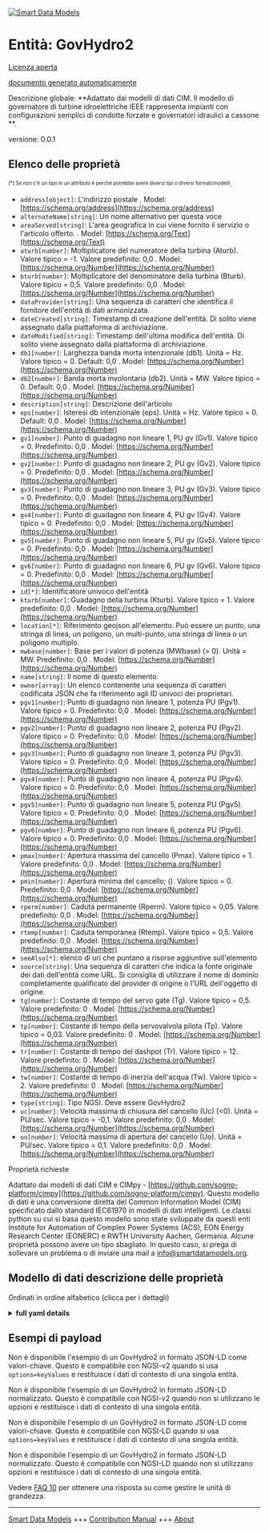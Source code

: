 <!-- 10-Header -->  
[![Smart Data Models](https://smartdatamodels.org/wp-content/uploads/2022/01/SmartDataModels_logo.png "Logo")](https://smartdatamodels.org)  
Entità: GovHydro2  
=================<!-- /10-Header -->  
<!-- 15-License -->  
[Licenza aperta](https://github.com/smart-data-models//dataModel.EnergyCIM/blob/master/GovHydro2/LICENSE.md)  
[documento generato automaticamente](https://docs.google.com/presentation/d/e/2PACX-1vTs-Ng5dIAwkg91oTTUdt8ua7woBXhPnwavZ0FxgR8BsAI_Ek3C5q97Nd94HS8KhP-r_quD4H0fgyt3/pub?start=false&loop=false&delayms=3000#slide=id.gb715ace035_0_60)  
<!-- /15-License -->  
<!-- 20-Description -->  
Descrizione globale: **Adattato dai modelli di dati CIM. Il modello di governatore di turbine idroelettriche IEEE rappresenta impianti con configurazioni semplici di condotte forzate e governatori idraulici a cassone **.  
versione: 0.0.1  
<!-- /20-Description -->  
<!-- 30-PropertiesList -->  

## Elenco delle proprietà  

<sup><sub>[*] Se non c'è un tipo in un attributo è perché potrebbe avere diversi tipi o diversi formati/modelli</sub></sup>.  
- `address[object]`: L'indirizzo postale  . Model: [https://schema.org/address](https://schema.org/address)- `alternateName[string]`: Un nome alternativo per questa voce  - `areaServed[string]`: L'area geografica in cui viene fornito il servizio o l'articolo offerto.  . Model: [https://schema.org/Text](https://schema.org/Text)- `aturb[number]`: Moltiplicatore del numeratore della turbina (Aturb).  Valore tipico = -1. Valore predefinito: 0,0  . Model: [https://schema.org/Number](https://schema.org/Number)- `bturb[number]`: Moltiplicatore del denominatore della turbina (Bturb).  Valore tipico = 0,5. Valore predefinito: 0,0  . Model: [https://schema.org/Number](https://schema.org/Number)- `dataProvider[string]`: Una sequenza di caratteri che identifica il fornitore dell'entità di dati armonizzata.  - `dateCreated[string]`: Timestamp di creazione dell'entità. Di solito viene assegnato dalla piattaforma di archiviazione.  - `dateModified[string]`: Timestamp dell'ultima modifica dell'entità. Di solito viene assegnato dalla piattaforma di archiviazione.  - `db1[number]`: Larghezza banda morta intenzionale (db1).  Unità = Hz.  Valore tipico = 0. Default: 0,0  . Model: [https://schema.org/Number](https://schema.org/Number)- `db2[number]`: Banda morta involontaria (db2).  Unità = MW.  Valore tipico = 0. Default: 0,0  . Model: [https://schema.org/Number](https://schema.org/Number)- `description[string]`: Descrizione dell'articolo  - `eps[number]`: Isteresi db intenzionale (eps).  Unità = Hz.  Valore tipico = 0. Default: 0,0  . Model: [https://schema.org/Number](https://schema.org/Number)- `gv1[number]`: Punto di guadagno non lineare 1, PU gv (Gv1).  Valore tipico = 0. Predefinito: 0,0  . Model: [https://schema.org/Number](https://schema.org/Number)- `gv2[number]`: Punto di guadagno non lineare 2, PU gv (Gv2).  Valore tipico = 0. Predefinito: 0,0  . Model: [https://schema.org/Number](https://schema.org/Number)- `gv3[number]`: Punto di guadagno non lineare 3, PU gv (Gv3).  Valore tipico = 0. Predefinito: 0,0  . Model: [https://schema.org/Number](https://schema.org/Number)- `gv4[number]`: Punto di guadagno non lineare 4, PU gv (Gv4).  Valore tipico = 0. Predefinito: 0,0  . Model: [https://schema.org/Number](https://schema.org/Number)- `gv5[number]`: Punto di guadagno non lineare 5, PU gv (Gv5).  Valore tipico = 0. Predefinito: 0,0  . Model: [https://schema.org/Number](https://schema.org/Number)- `gv6[number]`: Punto di guadagno non lineare 6, PU gv (Gv6).  Valore tipico = 0. Predefinito: 0,0  . Model: [https://schema.org/Number](https://schema.org/Number)- `id[*]`: Identificatore univoco dell'entità  - `kturb[number]`: Guadagno della turbina (Kturb).  Valore tipico = 1. Valore predefinito: 0,0  . Model: [https://schema.org/Number](https://schema.org/Number)- `location[*]`: Riferimento geojson all'elemento. Può essere un punto, una stringa di linea, un poligono, un multi-punto, una stringa di linea o un poligono multiplo.  - `mwbase[number]`: Base per i valori di potenza (MWbase) (> 0).  Unità = MW. Predefinito: 0,0  . Model: [https://schema.org/Number](https://schema.org/Number)- `name[string]`: Il nome di questo elemento.  - `owner[array]`: Un elenco contenente una sequenza di caratteri codificata JSON che fa riferimento agli ID univoci dei proprietari.  - `pgv1[number]`: Punto di guadagno non lineare 1, potenza PU (Pgv1).  Valore tipico = 0. Predefinito: 0,0  . Model: [https://schema.org/Number](https://schema.org/Number)- `pgv2[number]`: Punto di guadagno non lineare 2, potenza PU (Pgv2).  Valore tipico = 0. Predefinito: 0,0  . Model: [https://schema.org/Number](https://schema.org/Number)- `pgv3[number]`: Punto di guadagno non lineare 3, potenza PU (Pgv3).  Valore tipico = 0. Predefinito: 0,0  . Model: [https://schema.org/Number](https://schema.org/Number)- `pgv4[number]`: Punto di guadagno non lineare 4, potenza PU (Pgv4).  Valore tipico = 0. Predefinito: 0,0  . Model: [https://schema.org/Number](https://schema.org/Number)- `pgv5[number]`: Punto di guadagno non lineare 5, potenza PU (Pgv5).  Valore tipico = 0. Predefinito: 0,0  . Model: [https://schema.org/Number](https://schema.org/Number)- `pgv6[number]`: Punto di guadagno non lineare 6, potenza PU (Pgv6).  Valore tipico = 0. Predefinito: 0,0  . Model: [https://schema.org/Number](https://schema.org/Number)- `pmax[number]`: Apertura massima del cancello (Pmax).  Valore tipico = 1. Valore predefinito: 0,0  . Model: [https://schema.org/Number](https://schema.org/Number)- `pmin[number]`: Apertura minima del cancello; ().  Valore tipico = 0. Predefinito: 0,0  . Model: [https://schema.org/Number](https://schema.org/Number)- `rperm[number]`: Caduta permanente (Rperm).  Valore tipico = 0,05. Valore predefinito: 0,0  . Model: [https://schema.org/Number](https://schema.org/Number)- `rtemp[number]`: Caduta temporanea (Rtemp).  Valore tipico = 0,5. Valore predefinito: 0,0  . Model: [https://schema.org/Number](https://schema.org/Number)- `seeAlso[*]`: elenco di uri che puntano a risorse aggiuntive sull'elemento  - `source[string]`: Una sequenza di caratteri che indica la fonte originale dei dati dell'entità come URL. Si consiglia di utilizzare il nome di dominio completamente qualificato del provider di origine o l'URL dell'oggetto di origine.  - `tg[number]`: Costante di tempo del servo gate (Tg).  Valore tipico = 0,5. Valore predefinito: 0  . Model: [https://schema.org/Number](https://schema.org/Number)- `tp[number]`: Costante di tempo della servovalvola pilota (Tp).  Valore tipico = 0,03. Valore predefinito: 0  . Model: [https://schema.org/Number](https://schema.org/Number)- `tr[number]`: Costante di tempo del dashpot (Tr).  Valore tipico = 12. Valore predefinito: 0  . Model: [https://schema.org/Number](https://schema.org/Number)- `tw[number]`: Costante di tempo di inerzia dell'acqua (Tw).  Valore tipico = 2. Valore predefinito: 0  . Model: [https://schema.org/Number](https://schema.org/Number)- `type[string]`: Tipo NGSI. Deve essere GovHydro2  - `uc[number]`: Velocità massima di chiusura del cancello (Uc) (<0).  Unità = PU/sec.   Valore tipico = -0,1. Valore predefinito: 0,0  . Model: [https://schema.org/Number](https://schema.org/Number)- `uo[number]`: Velocità massima di apertura del cancello (Uo).  Unità = PU/sec.  Valore tipico = 0,1. Valore predefinito: 0,0  . Model: [https://schema.org/Number](https://schema.org/Number)<!-- /30-PropertiesList -->  
<!-- 35-RequiredProperties -->  
Proprietà richieste  
<!-- /35-RequiredProperties -->  
<!-- 40-RequiredProperties -->  
Adattato dai modelli di dati CIM e CIMpy - [https://github.com/sogno-platform/cimpy](https://github.com/sogno-platform/cimpy). Questo modello di dati è una conversione diretta del Common Information Model (CIM) specificato dallo standard IEC61970 in modelli di dati intelligenti. Le classi python su cui si basa questo modello sono state sviluppate da questi enti Institute for Automation of Complex Power Systems (ACS), EON Energy Research Center (EONERC) e RWTH University Aachen, Germania. Alcune proprietà possono avere un tipo sbagliato. In questo caso, si prega di sollevare un problema o di inviare una mail a info@smartdatamodels.org.  
<!-- /40-RequiredProperties -->  
<!-- 50-DataModelHeader -->  
## Modello di dati descrizione delle proprietà  
Ordinati in ordine alfabetico (clicca per i dettagli)  
<!-- /50-DataModelHeader -->  
<!-- 60-ModelYaml -->  
<details><summary><strong>full yaml details</strong></summary>    
```yaml  
GovHydro2:    
  description: 'Adapted from CIM data models. IEEE hydro turbine governor model represents plants with straightforward penstock configurations and hydraulic-dashpot governors.'    
  properties:    
    address:    
      description: 'The mailing address'    
      properties:    
        addressCountry:    
          description: 'Property. The country. For example, Spain. Model:''https://schema.org/addressCountry'''    
          type: string    
        addressLocality:    
          description: 'Property. The locality in which the street address is, and which is in the region. Model:''https://schema.org/addressLocality'''    
          type: string    
        addressRegion:    
          description: 'Property. The region in which the locality is, and which is in the country. Model:''https://schema.org/addressRegion'''    
          type: string    
        postOfficeBoxNumber:    
          description: 'Property. The post office box number for PO box addresses. For example, 03578. Model:''https://schema.org/postOfficeBoxNumber'''    
          type: string    
        postalCode:    
          description: 'Property. The postal code. For example, 24004. Model:''https://schema.org/https://schema.org/postalCode'''    
          type: string    
        streetAddress:    
          description: 'Property. The street address. Model:''https://schema.org/streetAddress'''    
          type: string    
      type: object    
      x-ngsi:    
        model: https://schema.org/address    
        type: Property    
    alternateName:    
      description: 'An alternative name for this item'    
      type: string    
      x-ngsi:    
        type: Property    
    areaServed:    
      description: 'The geographic area where a service or offered item is provided'    
      type: string    
      x-ngsi:    
        model: https://schema.org/Text    
        type: Property    
    aturb:    
      description: 'Turbine numerator multiplier (Aturb).  Typical Value = -1. Default: 0.0'    
      type: number    
      x-ngsi:    
        model: https://schema.org/Number    
        type: Property    
    bturb:    
      description: 'Turbine denominator multiplier (Bturb).  Typical Value = 0.5. Default: 0.0'    
      type: number    
      x-ngsi:    
        model: https://schema.org/Number    
        type: Property    
    dataProvider:    
      description: 'A sequence of characters identifying the provider of the harmonised data entity.'    
      type: string    
      x-ngsi:    
        type: Property    
    dateCreated:    
      description: 'Entity creation timestamp. This will usually be allocated by the storage platform.'    
      format: date-time    
      type: string    
      x-ngsi:    
        type: Property    
    dateModified:    
      description: 'Timestamp of the last modification of the entity. This will usually be allocated by the storage platform.'    
      format: date-time    
      type: string    
      x-ngsi:    
        type: Property    
    db1:    
      description: 'Intentional deadband width (db1).  Unit = Hz.  Typical Value = 0. Default: 0.0'    
      type: number    
      x-ngsi:    
        model: https://schema.org/Number    
        type: Property    
    db2:    
      description: 'Unintentional deadband (db2).  Unit = MW.  Typical Value = 0. Default: 0.0'    
      type: number    
      x-ngsi:    
        model: https://schema.org/Number    
        type: Property    
    description:    
      description: 'A description of this item'    
      type: string    
      x-ngsi:    
        type: Property    
    eps:    
      description: 'Intentional db hysteresis (eps).  Unit = Hz.  Typical Value = 0. Default: 0.0'    
      type: number    
      x-ngsi:    
        model: https://schema.org/Number    
        type: Property    
    gv1:    
      description: 'Nonlinear gain point 1, PU gv (Gv1).  Typical Value = 0. Default: 0.0'    
      type: number    
      x-ngsi:    
        model: https://schema.org/Number    
        type: Property    
    gv2:    
      description: 'Nonlinear gain point 2, PU gv (Gv2).  Typical Value = 0. Default: 0.0'    
      type: number    
      x-ngsi:    
        model: https://schema.org/Number    
        type: Property    
    gv3:    
      description: 'Nonlinear gain point 3, PU gv (Gv3).  Typical Value = 0. Default: 0.0'    
      type: number    
      x-ngsi:    
        model: https://schema.org/Number    
        type: Property    
    gv4:    
      description: 'Nonlinear gain point 4, PU gv (Gv4).  Typical Value = 0. Default: 0.0'    
      type: number    
      x-ngsi:    
        model: https://schema.org/Number    
        type: Property    
    gv5:    
      description: 'Nonlinear gain point 5, PU gv (Gv5).  Typical Value = 0. Default: 0.0'    
      type: number    
      x-ngsi:    
        model: https://schema.org/Number    
        type: Property    
    gv6:    
      description: 'Nonlinear gain point 6, PU gv (Gv6).  Typical Value = 0. Default: 0.0'    
      type: number    
      x-ngsi:    
        model: https://schema.org/Number    
        type: Property    
    id:    
      anyOf: &govhydro2_-_properties_-_owner_-_items_-_anyof    
        - description: 'Property. Identifier format of any NGSI entity'    
          maxLength: 256    
          minLength: 1    
          pattern: ^[\w\-\.\{\}\$\+\*\[\]`|~^@!,:\\]+$    
          type: string    
        - description: 'Property. Identifier format of any NGSI entity'    
          format: uri    
          type: string    
      description: 'Unique identifier of the entity'    
      x-ngsi:    
        type: Property    
    kturb:    
      description: 'Turbine gain (Kturb).  Typical Value = 1. Default: 0.0'    
      type: number    
      x-ngsi:    
        model: https://schema.org/Number    
        type: Property    
    location:    
      description: 'Geojson reference to the item. It can be Point, LineString, Polygon, MultiPoint, MultiLineString or MultiPolygon'    
      oneOf:    
        - description: 'Geoproperty. Geojson reference to the item. Point'    
          properties:    
            bbox:    
              items:    
                type: number    
              minItems: 4    
              type: array    
            coordinates:    
              items:    
                type: number    
              minItems: 2    
              type: array    
            type:    
              enum:    
                - Point    
              type: string    
          required:    
            - type    
            - coordinates    
          title: 'GeoJSON Point'    
          type: object    
        - description: 'Geoproperty. Geojson reference to the item. LineString'    
          properties:    
            bbox:    
              items:    
                type: number    
              minItems: 4    
              type: array    
            coordinates:    
              items:    
                items:    
                  type: number    
                minItems: 2    
                type: array    
              minItems: 2    
              type: array    
            type:    
              enum:    
                - LineString    
              type: string    
          required:    
            - type    
            - coordinates    
          title: 'GeoJSON LineString'    
          type: object    
        - description: 'Geoproperty. Geojson reference to the item. Polygon'    
          properties:    
            bbox:    
              items:    
                type: number    
              minItems: 4    
              type: array    
            coordinates:    
              items:    
                items:    
                  items:    
                    type: number    
                  minItems: 2    
                  type: array    
                minItems: 4    
                type: array    
              type: array    
            type:    
              enum:    
                - Polygon    
              type: string    
          required:    
            - type    
            - coordinates    
          title: 'GeoJSON Polygon'    
          type: object    
        - description: 'Geoproperty. Geojson reference to the item. MultiPoint'    
          properties:    
            bbox:    
              items:    
                type: number    
              minItems: 4    
              type: array    
            coordinates:    
              items:    
                items:    
                  type: number    
                minItems: 2    
                type: array    
              type: array    
            type:    
              enum:    
                - MultiPoint    
              type: string    
          required:    
            - type    
            - coordinates    
          title: 'GeoJSON MultiPoint'    
          type: object    
        - description: 'Geoproperty. Geojson reference to the item. MultiLineString'    
          properties:    
            bbox:    
              items:    
                type: number    
              minItems: 4    
              type: array    
            coordinates:    
              items:    
                items:    
                  items:    
                    type: number    
                  minItems: 2    
                  type: array    
                minItems: 2    
                type: array    
              type: array    
            type:    
              enum:    
                - MultiLineString    
              type: string    
          required:    
            - type    
            - coordinates    
          title: 'GeoJSON MultiLineString'    
          type: object    
        - description: 'Geoproperty. Geojson reference to the item. MultiLineString'    
          properties:    
            bbox:    
              items:    
                type: number    
              minItems: 4    
              type: array    
            coordinates:    
              items:    
                items:    
                  items:    
                    items:    
                      type: number    
                    minItems: 2    
                    type: array    
                  minItems: 4    
                  type: array    
                type: array    
              type: array    
            type:    
              enum:    
                - MultiPolygon    
              type: string    
          required:    
            - type    
            - coordinates    
          title: 'GeoJSON MultiPolygon'    
          type: object    
      x-ngsi:    
        type: Geoproperty    
    mwbase:    
      description: 'Base for power values (MWbase) (> 0).  Unit = MW. Default: 0.0'    
      type: number    
      x-ngsi:    
        model: https://schema.org/Number    
        type: Property    
    name:    
      description: 'The name of this item.'    
      type: string    
      x-ngsi:    
        type: Property    
    owner:    
      description: 'A List containing a JSON encoded sequence of characters referencing the unique Ids of the owner(s)'    
      items:    
        anyOf: *govhydro2_-_properties_-_owner_-_items_-_anyof    
        description: 'Property. Unique identifier of the entity'    
      type: array    
      x-ngsi:    
        type: Property    
    pgv1:    
      description: 'Nonlinear gain point 1, PU power (Pgv1).  Typical Value = 0. Default: 0.0'    
      type: number    
      x-ngsi:    
        model: https://schema.org/Number    
        type: Property    
    pgv2:    
      description: 'Nonlinear gain point 2, PU power (Pgv2).  Typical Value = 0. Default: 0.0'    
      type: number    
      x-ngsi:    
        model: https://schema.org/Number    
        type: Property    
    pgv3:    
      description: 'Nonlinear gain point 3, PU power (Pgv3).  Typical Value = 0. Default: 0.0'    
      type: number    
      x-ngsi:    
        model: https://schema.org/Number    
        type: Property    
    pgv4:    
      description: 'Nonlinear gain point 4, PU power (Pgv4).  Typical Value = 0. Default: 0.0'    
      type: number    
      x-ngsi:    
        model: https://schema.org/Number    
        type: Property    
    pgv5:    
      description: 'Nonlinear gain point 5, PU power (Pgv5).  Typical Value = 0. Default: 0.0'    
      type: number    
      x-ngsi:    
        model: https://schema.org/Number    
        type: Property    
    pgv6:    
      description: 'Nonlinear gain point 6, PU power (Pgv6).  Typical Value = 0. Default: 0.0'    
      type: number    
      x-ngsi:    
        model: https://schema.org/Number    
        type: Property    
    pmax:    
      description: 'Maximum gate opening (Pmax).  Typical Value = 1. Default: 0.0'    
      type: number    
      x-ngsi:    
        model: https://schema.org/Number    
        type: Property    
    pmin:    
      description: 'Minimum gate opening; ().  Typical Value = 0. Default: 0.0'    
      type: number    
      x-ngsi:    
        model: https://schema.org/Number    
        type: Property    
    rperm:    
      description: 'Permanent droop (Rperm).  Typical Value = 0.05. Default: 0.0'    
      type: number    
      x-ngsi:    
        model: https://schema.org/Number    
        type: Property    
    rtemp:    
      description: 'Temporary droop (Rtemp).  Typical Value = 0.5. Default: 0.0'    
      type: number    
      x-ngsi:    
        model: https://schema.org/Number    
        type: Property    
    seeAlso:    
      description: 'list of uri pointing to additional resources about the item'    
      oneOf:    
        - items:    
            format: uri    
            type: string    
          minItems: 1    
          type: array    
        - format: uri    
          type: string    
      x-ngsi:    
        type: Property    
    source:    
      description: 'A sequence of characters giving the original source of the entity data as a URL. Recommended to be the fully qualified domain name of the source provider, or the URL to the source object.'    
      type: string    
      x-ngsi:    
        type: Property    
    tg:    
      description: 'Gate servo time constant (Tg).  Typical Value = 0.5. Default: 0'    
      type: number    
      x-ngsi:    
        model: https://schema.org/Number    
        type: Property    
    tp:    
      description: 'Pilot servo valve time constant (Tp).  Typical Value = 0.03. Default: 0'    
      type: number    
      x-ngsi:    
        model: https://schema.org/Number    
        type: Property    
    tr:    
      description: 'Dashpot time constant (Tr).  Typical Value = 12. Default: 0'    
      type: number    
      x-ngsi:    
        model: https://schema.org/Number    
        type: Property    
    tw:    
      description: 'Water inertia time constant (Tw).  Typical Value = 2. Default: 0'    
      type: number    
      x-ngsi:    
        model: https://schema.org/Number    
        type: Property    
    type:    
      description: 'NGSI type. It has to be GovHydro2'    
      enum:    
        - GovHydro2    
      type: string    
      x-ngsi:    
        type: Property    
    uc:    
      description: 'Maximum gate closing velocity (Uc) (<0).  Unit = PU/sec.   Typical Value = -0.1. Default: 0.0'    
      type: number    
      x-ngsi:    
        model: https://schema.org/Number    
        type: Property    
    uo:    
      description: 'Maximum gate opening velocity (Uo).  Unit = PU/sec.  Typical Value = 0.1. Default: 0.0'    
      type: number    
      x-ngsi:    
        model: https://schema.org/Number    
        type: Property    
  required: []    
  type: object    
  x-derived-from: ""    
  x-disclaimer: 'Redistribution and use in source and binary forms, with or without modification, are permitted  provided that the license conditions are met. Copyleft (c) 2021 Contributors to Smart Data Models Program'    
  x-license-url: https://github.com/smart-data-models/dataModel.EnergyCIM/blob/master/GovHydro2/LICENSE.md    
  x-model-schema: https://smart-data-models.github.io/dataModels.CIMEnergyClasses/GovHydro2/schema.json    
  x-model-tags: ""    
  x-version: 0.0.1    
```  
</details>    
<!-- /60-ModelYaml -->  
<!-- 70-MiddleNotes -->  
<!-- /70-MiddleNotes -->  
<!-- 80-Examples -->  
## Esempi di payload  
Non è disponibile l'esempio di un GovHydro2 in formato JSON-LD come valori-chiave. Questo è compatibile con NGSI-v2 quando si usa `options=keyValues` e restituisce i dati di contesto di una singola entità.  
Non è disponibile l'esempio di un GovHydro2 in formato JSON-LD normalizzato. Questo è compatibile con NGSI-v2 quando non si utilizzano le opzioni e restituisce i dati di contesto di una singola entità.  
Non è disponibile l'esempio di un GovHydro2 in formato JSON-LD come valori-chiave. Questo è compatibile con NGSI-LD quando si usa `options=keyValues` e restituisce i dati di contesto di una singola entità.  
Non è disponibile l'esempio di un GovHydro2 in formato JSON-LD normalizzato. Questo è compatibile con NGSI-LD quando non si utilizzano opzioni e restituisce i dati di contesto di una singola entità.  
<!-- /80-Examples -->  
<!-- 90-FooterNotes -->  
<!-- /90-FooterNotes -->  
<!-- 95-Units -->  
Vedere [FAQ 10](https://smartdatamodels.org/index.php/faqs/) per ottenere una risposta su come gestire le unità di grandezza.  
<!-- /95-Units -->  
<!-- 97-LastFooter -->  
---  
[Smart Data Models](https://smartdatamodels.org) +++ [Contribution Manual](https://bit.ly/contribution_manual) +++ [About](https://bit.ly/Introduction_SDM)<!-- /97-LastFooter -->  
